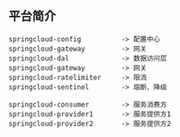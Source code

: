 ## 平台简介

    springcloud-config          -> 配置中心
    springcloud-gateway         -> 网关
    springcloud-dal             -> 数据访问层
    springcloud-gateway         -> 网关
    springcloud-ratelimiter     -> 限流
    springcloud-sentinel        -> 熔断、降级
    
    springcloud-consumer        -> 服务消费方
    springcloud-provider1       -> 服务提供方1     
    springcloud-provider2       -> 服务提供方2

